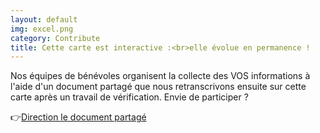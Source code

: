 ```yaml
---
layout: default
img: excel.png
category: Contribute
title: Cette carte est interactive :<br>elle évolue en permanence !
---
```

Nos équipes de bénévoles organisent la collecte des VOS informations à l'aide d'un document partagé que nous retranscrivons ensuite sur cette carte après un travail de vérification. Envie de participer ?
  
  👉[Direction le document partagé](https://docs.google.com/spreadsheets/d/1rRa5hMKcSzNOmuF4Narnhc1cgBvN4e-ckOAWVPAxSpA/edit?fbclid=IwAR3hLK-Jh3_E9L6ILvMGjmzGVbfEV5bouY_qKp9YJN_1OIkmLGK8vERp8lI#gid=256588403)